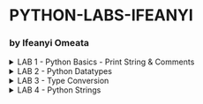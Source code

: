 # PYTHON-LABS-IFEANYI
### by Ifeanyi Omeata

<details>
  <summary>LAB 1 - Python Basics - Print String & Comments</summary>

  ###

  <a href="" target="_blank"><img src="https://github.com/user-attachments/assets/f00b1657-9f37-42dd-a8ac-c46eb9d0078f" width="720" height="400" /></a>

  ### 1. Print String
  - [ ] Print "Hello World"
  ```py
  print("Hello World!")
  print("Python is easy!")

  if __name__ == '__main__':
      print('Completed!')
  ```

  ### 2. Use Comments
  - [ ] Enter Comments above statements
  ```py
  """This is a multi-line comment
  Author: Ifeanyi omeata
  Date: 2025
  """
  # This is a sample Python script.
  print("Hello World!")
  print("Python is easy!")
  
  # Press the green button in the gutter to run the script.
  if __name__ == '__main__':
      print('Completed!')
  ```

</details>

<details>
  <summary>LAB 2 - Python Datatypes</summary>

  ###

  <a href="" target="_blank"><img src="https://github.com/user-attachments/assets/fba2bf40-62a5-4b42-845d-b803f8fc4959" width="720" height="400" /></a>

  - [ ] NoneType: an object that does not contain any value
    - [ ] None
  - [ ] Numeric Types:
    - [ ] int - 100
    - [ ] float - 22.6
    - [ ] complex - 3+5j
    - [ ] binary - 0B1010
    - [ ] hexadecimal - 0XFF
  - [ ] Boolean Types:
    - [ ] True
    - [ ] False
  - [ ] Sequences:
    - [ ] str - "Hello"
    - [ ] list - [1,2,3,4]
    - [ ] tuple - (5,6,7)
    - [ ] range - range(0,9)
    - [ ] bytes
    - [ ] bytearray
  - [ ] Sets - {2,4,6,8}
  - [ ] Mappings

  ### 1. NoneType
  - [ ] NoneType
  ```py
  #NoneType
  a = None
  print(a)
  print(type(a))
  ```

  ### 2. Numeric-Integer
  - [ ] Integer
  ```py
  #Numeric-Integer
  a1 = 11
  b1 = 100
  c1 = -66
  print(a1,b1,c1)
  ```

  ### 3. Numeric-Floating Point (float)
  - [ ] Floating Point (float)
  ```py
  #Numeric-Floating Point (float)
  a2 = 33.5
  b2 = -25.8
  print(a2,b2)
  ```

  ### 4. Numeric-Complex
  - [ ] Complex
  ```py
  #Numeric-Complex
  a3 = 3+5j
  print(a3)
  print(type(a3))
  ```

  ### 5. Numeric-Binary
  - [ ] Binary
  ```py
  #Numeric-Binary
  a4=0B1010
  print(a4)
  print(type(a4))
  ```

  ### 6. #Numeric-Hexadecimal
  - [ ] Hexadecimal
  ```py
  #Numeric-Hexadecimal
  a5=0XFF
  print(a5)
  print(type(a5))
  ```

  ### 7. Boolean
  - [ ] Boolean
  ```py
  #Boolean
  a6 = True
  b6 = False
  print(a6,b6)
  print(9>8)
  print(type(a6))
  ```

</details>

<details>
  <summary>LAB 3 - Type Conversion</summary>

  ###

  <a href="" target="_blank"><img src="https://github.com/user-attachments/assets/04e9fcee-7bad-4732-98dd-81a89a593f9c" width="720" height="400" /></a>

  ### 1. Floating Point to Integer
  - [ ] Float to Integer
  ```py
  #Floating Point to Integer
  a1=33.5
  b1=int(a1)
  print(b1)
  print(type(b1))
  ```

  ### 2. String to Floating Point
  - [ ] String to Floating Point
  ```py
  #String to Floating Point
  a2="22.5"
  b2=float(a2)
  print(b2)
  print(type(b2))
  ```

  ### 3. Integer to Binary
  - [ ] Integer to Binary
  ```py
  #Integer to Binary
  a3=10
  b3=bin(a3)
  print(b3)
  print(type(b3))
  ```

</details>

<details>
  <summary>LAB 4 - Python Strings</summary>

  ###

  <a href="" target="_blank"><img src="https://github.com/user-attachments/assets/6a5d3a7f-321b-4101-887c-cef7b147199c" width="720" height="400" /></a>

  ### 1. Floating Point to Integer
  - [ ] Float to Integer
  ```py
  #Floating Point to Integer
  a1=33.5
  b1=int(a1)
  print(b1)
  print(type(b1))
  ```

</details>



